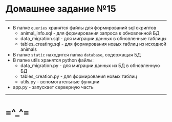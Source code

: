 # Домашнее задание №15

---
- В папке `queries` хранятся файлы для формирований sql скриптов
   - animal_info.sql - для формирования запроса к обновленной БД
   - data_migration.sql - для миграции данных в обновленные таблицы
   - tables_creating.sql - для формирования новых таблиц из исходной animals
- В папке `static` находится папка `database`, содержащая БД
- В папке utils хранятся python файлы:
   - data_migration.py - для миграции данных из БД в обновленную БД
   - tables_creation.py - для формирования новых таблиц
   - utils.py - вспомогательные функции
- app.py - запускает серверную часть
---
# =^_^=